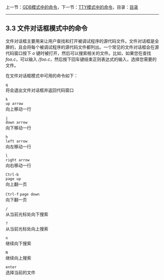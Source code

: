 上一节：[GDB模式中的命令](<3.2.md>)，下一节：[TTY模式中的命令](<3.4.md>)，目录：[目录](<contents.md>)

----------

3.3 文件对话框模式中的命令
-----------------

文件对话框主要用来让用户查找和打开被调试程序的源代码文件。文件对话框是全屏的，且会将每个被调试程序的源代码文件都列出。一个常见的文件对话框会在源代码窗口按下 *o* 键时被打开，然后可以搜索相关的文件。比如，如果您在查找 *foo.c*，可以输入 */foo.c*，然后按下回车键结束正则表达式的输入，选择您需要的文件。

在文件对话框模式中可用的命令如下：

`q`  
将会退出文件对话框并返回代码窗口

`k`  
`up arrow `  
向上移动一行

`j`  
`down arrow`  
向下移动一行

`h`  
`left arrow`  
向左移动一行

`l`  
`right arrow`  
向右移动一行

`Ctrl-b`  
`page up`  
向上翻一页

`Ctrl-f`
`page down`  
向下翻一页

`/`  
从当前光标处向下搜索

`?`  
从当前光标处向上搜索

`n`  
继续向下搜索

`N`  
继续向上搜索

`enter`  
选择当前的文件
